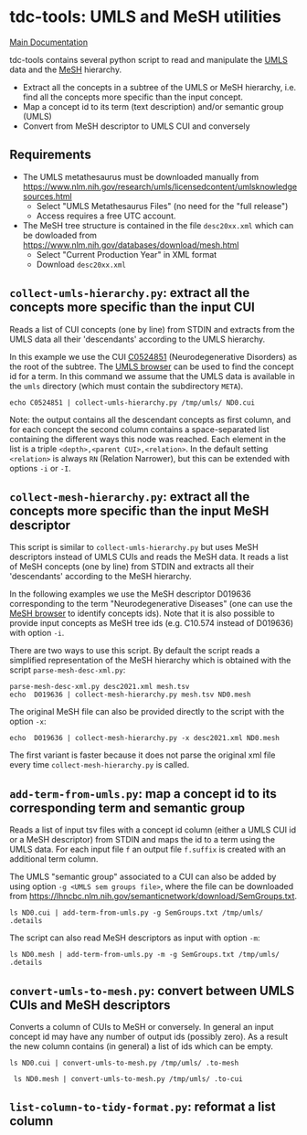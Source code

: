 # tdc-tools: UMLS and MeSH utilities

[Main Documentation](..)

tdc-tools contains several python script to read and manipulate the [UMLS](https://www.nlm.nih.gov/research/umls/index.html) data and the [MeSH](https://www.nlm.nih.gov/mesh/meshhome.html) hierarchy.

- Extract all the concepts in a subtree of the UMLS or MeSH hierarchy, i.e. find all the concepts more specific than the input concept.
- Map a concept id to its term (text description) and/or semantic group (UMLS)
- Convert from MeSH descriptor to UMLS CUI and conversely

## Requirements

* The UMLS metathesaurus must be downloaded manually from https://www.nlm.nih.gov/research/umls/licensedcontent/umlsknowledgesources.html
   * Select "UMLS Metathesaurus Files" (no need for the "full release")
   * Access requires a free UTC account.
* The MeSH tree structure is contained in the file `desc20xx.xml` which can be dowloaded from https://www.nlm.nih.gov/databases/download/mesh.html
   * Select "Current Production Year" in XML format
   * Download `desc20xx.xml`

## `collect-umls-hierarchy.py`: extract all the concepts more specific than the input CUI

Reads a list of CUI concepts (one by line) from STDIN and extracts from the UMLS data all their 'descendants' according to the UMLS hierarchy.

In this example we use the CUI [C0524851](https://uts.nlm.nih.gov/uts/umls/concept/C0524851) (Neurodegenerative Disorders) as the root of the subtree. The [UMLS browser](https://uts.nlm.nih.gov/uts/umls/home) can be used to find the concept id for a term. In this command we assume that the UMLS data is available in the `umls` directory (which must contain the subdirectory `META`).


```
echo C0524851 | collect-umls-hierarchy.py /tmp/umls/ ND0.cui
```

Note: the output contains all the descendant concepts as first column, and for each concept the second column contains a space-separated list containing the different ways this node was reached. Each element in the list is a triple `<depth>,<parent CUI>,<relation>`. In the default setting `<relation>` is always `RN` (Relation Narrower), but this can be extended with options `-i` or `-I`.


## `collect-mesh-hierarchy.py`: extract all the concepts more specific than the input MeSH descriptor

This script is similar to `collect-umls-hierarchy.py` but uses MeSH descriptors instead of UMLS CUIs and reads the MeSH data. It reads a list of MeSH concepts (one by line) from STDIN and extracts all their 'descendants' according to the MeSH hierarchy.

In the following examples we use the MeSH descriptor D019636 corresponding to the term "Neurodegenerative Diseases" (one can use the [MeSH browser](https://meshb.nlm.nih.gov/search) to identify concepts ids). Note that it is also possible to provide input concepts as MeSH tree ids (e.g. C10.574 instead of D019636) with option `-i`. 

There are two ways to use this script. By default the script reads a simplified representation of the MeSH hierarchy which is obtained with the script `parse-mesh-desc-xml.py`:

```
parse-mesh-desc-xml.py desc2021.xml mesh.tsv
echo  D019636 | collect-mesh-hierarchy.py mesh.tsv ND0.mesh
```

The original MeSH file can also be provided directly to the script with the option `-x`:

```
echo  D019636 | collect-mesh-hierarchy.py -x desc2021.xml ND0.mesh
```

The first variant is faster because it does not parse the original xml file every time `collect-mesh-hierarchy.py` is called.



## `add-term-from-umls.py`: map a concept id to its corresponding term and semantic group

Reads a list of input tsv files with a concept id column (either a UMLS CUI id or a MeSH descriptor) from STDIN and maps the id to a term using the UMLS data. For each input file `f` an output file `f.suffix` is created with an additional term column. 

The UMLS "semantic group" associated to a CUI can also be added by using option `-g <UMLS sem groups file>`, where the file can be downloaded from https://lhncbc.nlm.nih.gov/semanticnetwork/download/SemGroups.txt.

```
ls ND0.cui | add-term-from-umls.py -g SemGroups.txt /tmp/umls/ .details
```

The script can also read MeSH descriptors as input with option `-m`:

```
ls ND0.mesh | add-term-from-umls.py -m -g SemGroups.txt /tmp/umls/ .details
```

## `convert-umls-to-mesh.py`: convert between UMLS CUIs and MeSH descriptors

Converts a column of CUIs to MeSH or conversely.
In general an input concept id may have any number of output ids (possibly zero). As a result the new column contains (in general) a list of ids which can be empty.

```
ls ND0.cui | convert-umls-to-mesh.py /tmp/umls/ .to-mesh
```

```
 ls ND0.mesh | convert-umls-to-mesh.py /tmp/umls/ .to-cui
```
## `list-column-to-tidy-format.py`: reformat a list column

